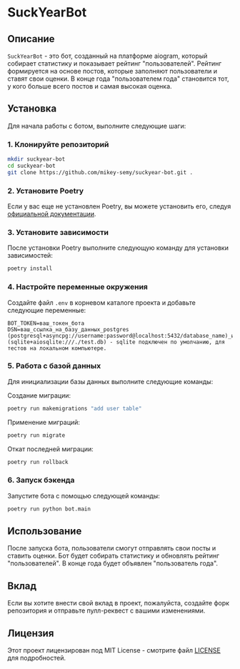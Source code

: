 # SuckYearBot

## Описание

`SuckYearBot` - это бот, созданный на платформе aiogram, который собирает статистику и показывает рейтинг "пользователей". Рейтинг формируется на основе постов, которые заполняют пользователи и ставят свои оценки. В конце года "пользователем года" становится тот, у кого больше всего постов и самая высокая оценка.

## Установка

Для начала работы с ботом, выполните следующие шаги:

### 1. Клонируйте репозиторий

```bash
mkdir suckyear-bot
cd suckyear-bot
git clone https://github.com/mikey-semy/suckyear-bot.git .
```

### 2. Установите Poetry

Если у вас еще не установлен Poetry, вы можете установить его, следуя [официальной документации](https://python-poetry.org/docs/#installation).

### 3. Установите зависимости

После установки Poetry выполните следующую команду для установки зависимостей:

```bash
poetry install
```

### 4. Настройте переменные окружения

Создайте файл `.env` в корневом каталоге проекта и добавьте следующие переменные:

```
BOT_TOKEN=ваш_токен_бота
DSN=ваш_ссылка_на_базу_данных_postgres (postgresql+asyncpg://username:password@localhost:5432/database_name)_или_sqlite (sqlite+aiosqlite:///./test.db) - sqlite подключен по умолчанию, для тестов на локальном компьютере.
```

### 5. Работа с базой данных

Для инициализации базы данных выполните следующие команды:

Создание миграции:
```bash
poetry run makemigrations "add user table"
```
Применение миграций:
```bash
poetry run migrate
```
Откат последней миграции:
```bash
poetry run rollback
```

### 6. Запуск бэкенда

Запустите бота с помощью следующей команды:

```bash
poetry run python bot.main
```

## Использование

После запуска бота, пользователи смогут отправлять свои посты и ставить оценки. Бот будет собирать статистику и обновлять рейтинг "пользователей". В конце года будет объявлен "пользователь года".

## Вклад

Если вы хотите внести свой вклад в проект, пожалуйста, создайте форк репозитория и отправьте пулл-реквест с вашими изменениями.

## Лицензия

Этот проект лицензирован под MIT License - смотрите файл [LICENSE](LICENSE) для подробностей.